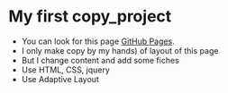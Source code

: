 # My first copy_project


- You can look for this page [GitHub Pages](https://roamer39.github.io/project_1_painters//).
- I only make copy by my hands) of layout of this page
- But I change content and add some fiches
- Use HTML, CSS, jquery
- Use Adaptive Layout
